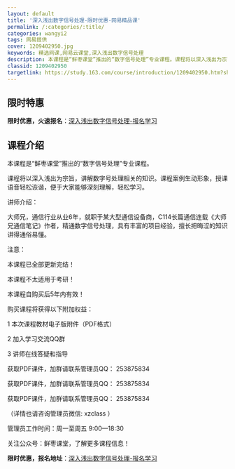 ```yaml
---
layout: default
title: '深入浅出数字信号处理-限时优惠-网易精品课'
permalink: /:categories/:title/
categories: wangyi2
tags: 网易提供
cover: 1209402950.jpg
keywords: 精选网课,网易云课堂,深入浅出数字信号处理
description: 本课程是“鲜枣课堂”推出的“数字信号处理”专业课程。课程将以深入浅出为宗旨，讲解数字号处理相关的知识。课程案例生动形象，
classid: 1209402950
targetlink: https://study.163.com/course/introduction/1209402950.htm?share=1&shareId=1025206652&utm_campaign=share&utm_medium=iphoneShare&utm_source=&utm_u=1025206652
---
```


## 限时特惠

**限时优惠，火速报名**：[深入浅出数字信号处理-报名学习](https://study.163.com/course/introduction/1209402950.htm?share=1&shareId=1025206652&utm_campaign=share&utm_medium=iphoneShare&utm_source=&utm_u=1025206652)

## 课程介绍

本课程是“鲜枣课堂”推出的“数字信号处理”专业课程。



课程将以深入浅出为宗旨，讲解数字号处理相关的知识。课程案例生动形象，授课语音轻松诙谐，便于大家能够深刻理解，轻松学习。



讲师介绍：

大师兄，通信行业从业6年，就职于某大型通信设备商，C114长篇通信连载《大师兄通信笔记》作者，精通数字信号处理，具有丰富的项目经验，擅长把晦涩的知识讲得通俗易懂。



注意：

本课程已全部更新完结！

本课程不太适用于考研！

本课程自购买后5年内有效！



购买课程将获得以下附加权益：

1 本次课程教材电子版附件（PDF格式）

2 加入学习交流QQ群

3 讲师在线答疑和指导



获取PDF课件，加群请联系管理员QQ： 253875834

获取PDF课件，加群请联系管理员QQ： 253875834

获取PDF课件，加群请联系管理员QQ： 253875834

（详情也请咨询管理员微信:  xzclass ）



管理员工作时间：周一至周五 9:00—18:30



关注公众号：鲜枣课堂，了解更多课程信息！

**限时优惠，报名地址**：[深入浅出数字信号处理-报名学习](https://study.163.com/course/introduction/1209402950.htm?share=1&shareId=1025206652&utm_campaign=share&utm_medium=iphoneShare&utm_source=&utm_u=1025206652)

